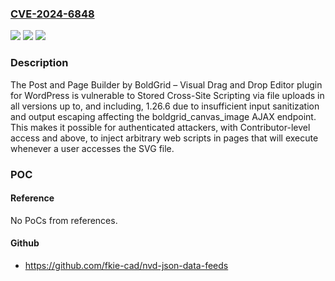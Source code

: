 ### [CVE-2024-6848](https://cve.mitre.org/cgi-bin/cvename.cgi?name=CVE-2024-6848)
![](https://img.shields.io/static/v1?label=Product&message=Post%20and%20Page%20Builder%20by%20BoldGrid%20%E2%80%93%20Visual%20Drag%20and%20Drop%20Editor&color=blue)
![](https://img.shields.io/static/v1?label=Version&message=*%3C%3D%201.26.6%20&color=brighgreen)
![](https://img.shields.io/static/v1?label=Vulnerability&message=CWE-79%20Improper%20Neutralization%20of%20Input%20During%20Web%20Page%20Generation%20('Cross-site%20Scripting')&color=brighgreen)

### Description

The Post and Page Builder by BoldGrid – Visual Drag and Drop Editor plugin for WordPress is vulnerable to Stored Cross-Site Scripting via file uploads in all versions up to, and including, 1.26.6 due to insufficient input sanitization and output escaping affecting the boldgrid_canvas_image AJAX endpoint. This makes it possible for authenticated attackers, with Contributor-level access and above, to inject arbitrary web scripts in pages that will execute whenever a user accesses the SVG file.

### POC

#### Reference
No PoCs from references.

#### Github
- https://github.com/fkie-cad/nvd-json-data-feeds

